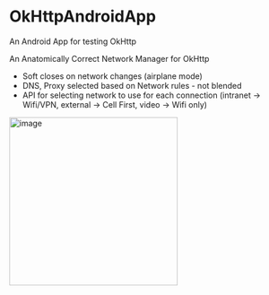 # OkHttpAndroidApp
An Android App for testing OkHttp

An Anatomically Correct Network Manager for OkHttp
- Soft closes on network changes (airplane mode)
- DNS, Proxy selected based on Network rules - not blended
- API for selecting network to use for each connection (intranet -> Wifi/VPN, external -> Cell First, video -> Wifi only)

<img width="300" alt="image" src="https://user-images.githubusercontent.com/231923/58747212-efb6b980-845f-11e9-9337-063a3d873e0b.png">

